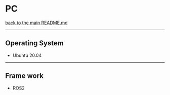 # PC

[back to the main README.md](../README.md)

---
## Operating System
- Ubuntu 20.04

---
## Frame work
- ROS2

